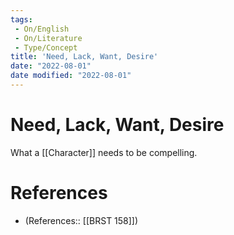 ```yaml
---
tags:
 - On/English
 - On/Literature
 - Type/Concept
title: 'Need, Lack, Want, Desire'
date: "2022-08-01"
date modified: "2022-08-01"
---
```


# Need, Lack, Want, Desire
What a [[Character]] needs to be compelling.

# References
- (References:: [[BRST 158]])
